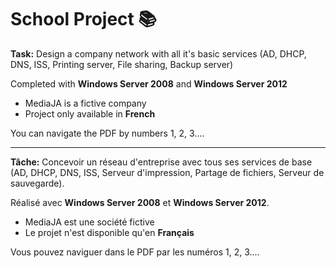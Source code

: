 # School Project 📚

**Task:** Design a company network with all it's basic services (AD, DHCP, DNS, ISS, Printing server, File sharing, Backup server)

Completed with **Windows Server 2008** and **Windows Server 2012**

* MediaJA is a fictive company
* Project only available in **French**

You can navigate the PDF by numbers 1, 2, 3....

------------------------------

**Tâche:** Concevoir un réseau d'entreprise avec tous ses services de base (AD, DHCP, DNS, ISS, Serveur d'impression, Partage de fichiers, Serveur de sauvegarde).

Réalisé avec **Windows Server 2008** et **Windows Server 2012**.

* MediaJA est une société fictive
* Le projet n'est disponible qu'en **Français**

Vous pouvez naviguer dans le PDF par les numéros 1, 2, 3....
